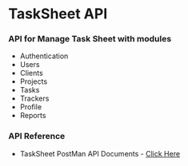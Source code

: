 # TaskSheet API

### API for Manage Task Sheet with modules

- Authentication
- Users
- Clients
- Projects
- Tasks
- Trackers
- Profile
- Reports

### API Reference
- TaskSheet PostMan API Documents - [Click Here](https://documenter.getpostman.com/view/1589172/TzXzDcSp)